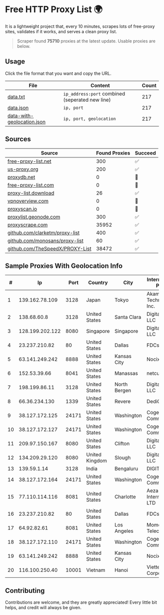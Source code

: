 
# Free HTTP Proxy List 🌍

It is a lightweight project that, every 10 minutes, scrapes lots of free-proxy sites, validates if it works, and serves a clean proxy list.


> Scraper found **75710** proxies at the latest update. Usable proxies are below.

## Usage

Click the file format that you want and copy the URL.


|File|Content|Count|
|----|-------|-----|
|[data.txt](https://raw.githubusercontent.com/themiralay/Proxy-List-World/master/data.txt)|`ip_address:port` combined (seperated new line)|217|
|[data.json](https://raw.githubusercontent.com/themiralay/Proxy-List-World/master/data.json)|`ip, port`|217|
|[data-with-geolocation.json](https://raw.githubusercontent.com/themiralay/Proxy-List-World/master/data-with-geolocation.json)|`ip, port, geolocation`|217|

## Sources

|Source|Found Proxies|Succeed|
|------|-------------|-------|
|[free-proxy-list.net](https://free-proxy-list.net)|300|✅|
|[us-proxy.org](https://www.us-proxy.org)|200|✅|
|[proxydb.net](http://proxydb.net)|0|🚫|
|[free-proxy-list.com](https://free-proxy-list.com/?page=&port=&type%5B%5D=http&type%5B%5D=https&up_time=0&search=Search)|0|🚫|
|[proxy-list.download](https://www.proxy-list.download/HTTP)|26|✅|
|[vpnoverview.com](https://vpnoverview.com/privacy/anonymous-browsing/free-proxy-servers)|0|🚫|
|[proxyscan.io](https://www.proxyscan.io)|0|🚫|
|[proxylist.geonode.com](https://proxylist.geonode.com/api/proxy-list?limit=300&page=1&sort_by=lastChecked&sort_type=desc&protocols=http,https)|300|✅|
|[proxyscrape.com](https://api.proxyscrape.com/v2/?request=displayproxies&protocol=http&timeout=10000&country=all&ssl=all&anonymity=all)|35952|✅|
|[github.com/clarketm/proxy-list](https://raw.githubusercontent.com/clarketm/proxy-list/master/proxy-list-raw.txt)|400|✅|
|[github.com/monosans/proxy-list](https://raw.githubusercontent.com/monosans/proxy-list/main/proxies/http.txt)|60|✅|
|[github.com/TheSpeedX/PROXY-List](https://raw.githubusercontent.com/TheSpeedX/PROXY-List/master/http.txt)|38472|✅|


## Sample Proxies With Geolocation Info

|#|Ip|Port|Country|City|Internet Service Provider|
|-|--|----|-------|----|-------------------------|
|1|139.162.78.109|3128|Japan|Tokyo|Akamai Technologies, Inc.|
|2|138.68.60.8|3128|United States|Santa Clara|DigitalOcean, LLC|
|3|128.199.202.122|8080|Singapore|Singapore|DigitalOcean, LLC|
|4|23.237.210.82|80|United States|Dallas|FDCservers.net|
|5|63.141.249.242|8888|United States|Kansas City|Nocix, LLC|
|6|152.53.39.66|8041|United States|Manassas|netcup GmbH|
|7|198.199.86.11|3128|United States|North Bergen|DigitalOcean, LLC|
|8|66.36.234.130|1339|United States|Revere|DediOutlet, LLC|
|9|38.127.172.125|24171|United States|Washington|Cogent Communications|
|10|38.127.172.127|24171|United States|Washington|Cogent Communications|
|11|209.97.150.167|8080|United States|Clifton|DigitalOcean, LLC|
|12|134.209.29.120|8080|United Kingdom|Slough|DigitalOcean, LLC|
|13|139.59.1.14|3128|India|Bengaluru|DIGITALOCEAN|
|14|38.127.172.164|24171|United States|Washington|Cogent Communications|
|15|77.110.114.116|8081|United States|Charlotte|Aeza International LTD|
|16|23.237.210.82|80|United States|Dallas|FDCservers.net|
|17|64.92.82.61|8081|United States|Los Angeles|Momentum Telecom, Inc.|
|18|38.127.172.110|24171|United States|Washington|Cogent Communications|
|19|63.141.249.242|8888|United States|Kansas City|Nocix, LLC|
|20|116.100.250.40|10001|Vietnam|Hanoi|Viettel Corporation|



## Contributing

Contributions are welcome, and they are greatly appreciated! Every
little bit helps, and credit will always be given.

